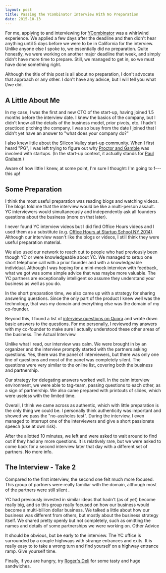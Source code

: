 ```yaml
---
layout: post
title: Passing the YCombinator Interview With No Preparation
date: 2015-10-13
---
```


For me, applying to and interviewing for [YCombinator](http://www.ycombinator.com/) was a whirlwind experience. We applied a few days after the deadline and then didn't hear anything until 5 days before we were to be in California for the interview. Unlike anyone else I spoke to, we essentially did no preparation. Quite honestly, we were working on another major deadline that week, and simply didn't have more time to prepare. Still, we managed to get in, so we must have done something right.

Although the title of this post is all about no preparation, I don't advocate that approach or any other. I don't have any advice, but I will tell you what I/we did.

## A Little About Me

In my case, I was the first and new CTO of the start-up, having joined 1.5 months before the interview date. I knew the basics of the company, but I didn't know all the details of the business model, prior pivots, etc. I hadn't practiced pitching the company. I was so busy from the date I joined that I didn't yet have an answer to "what does your company do?"

I also knew little about the Silicon Valley start-up community. When I first heard "PG", I was left trying to figure out why [Proctor and Gamble](http://en.wikipedia.org/wiki/Procter_&_Gamble) was involved with startups. (In the start-up context, it actually stands for [Paul Graham](http://en.wikipedia.org/wiki/Paul_Graham).)

Aware of how little I knew, at some point, I'm sure I thought: I'm going to f--- this up!

## Some Preparation

I think the most useful preparation was reading blogs and watching videos. The blogs told me that the interview would be like a multi-person assault. YC interviewers would simultaneously and independently ask all founders questions about the business (more on that later).

I never found YC interview videos but I did find Office Hours videos and I used them as a substitute (e.g. [Office Hours at Startup School NY 2014](https://www.youtube.com/watch?v=wKaJPZMOWVg)). Although our interview wasn't like the blogs or videos, I still think they were useful preparation material.

We also used our network to reach out to people who had previously been though YC or were knowledgeable about YC. We managed to setup one short telephone call with a prior founder and with a knowledgeable individual. Although I was hoping for a mini-mock interview with feedback, what we got was some simple advice that was maybe more valuable. The YC partners are exceptionally intelligent so assume they understand your business as well as you do.

In the short preparation time, we also came up with a strategy for sharing answering questions. Since the only part of the product I knew well was the technology, that was my domain and everything else was the domain of my co-founder.

Beyond this, I found a list of [interview questions on Quora](https://www.quora.com/What-is-it-like-to-interview-with-Y-Combinator) and wrote down basic answers to the questions. For me personally, I reviewed my answers with my co-founder to make sure I actually understood these other areas of the business.
The Actual Interview

Unlike what I read, our interview was calm. We were brought in by an organizer and the interview promptly started with the partners asking questions. Yes, there was the panel of interviewers, but there was only one line of questions and most of the panel was completely silent. The questions were very similar to the online list, covering both the business and partnership.

Our strategy for delegating answers worked well. In the calm interview environment, we were able to tag-team, passing questions to each other, as a sign of partnership. We also came prepared with printouts of slides, which were useless with the limited time.

Overall, I think we came across as authentic, which with little preparation is the only thing we could be. I personally think authenticity was important and showed we pass the "no-assholes test". During the interview, I even managed to interrupt one of the interviewers and give a short passionate speech (use at own risk).

After the allotted 10 minutes, we left and were asked to wait around to find out if they had any more questions. It is relatively rare, but we were asked to come back for a second interview later that day with a different set of partners. No more info.

## The Interview - Take 2

Compared to the first interview, the second one felt much more focused. This group of partners were really familiar with the domain, although most of the partners were still silent .

YC had previously invested in similar ideas that hadn't (as of yet) become really big, and so this group really focused on how our business would become a multi-billion dollar business. We talked a little about how our business was different from others, but mostly about the business strategy itself. We shared pretty openly but not completely, such as omitting the names and details of some partnerships we were working on.
Other Advice

It should be obvious, but be early to the interview. The YC office is surrounded by a couple highways with strange entrances and exits. It is really easy to to take a wrong turn and find yourself on a highway entrance ramp. Give yourself time.

Finally, if you are hungry, try [Roger's Deli](http://rogers-deli.com/) for some tasty and huge sandwiches.